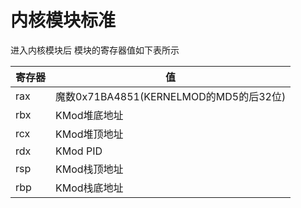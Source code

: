# 内核模块标准

进入内核模块后 模块的寄存器值如下表所示

| 寄存器 | 值                                     |
| ------ | -------------------------------------- |
| rax    | 魔数0x71BA4851(KERNELMOD的MD5的后32位) |
| rbx    | KMod堆底地址                           |
| rcx    | KMod堆顶地址                           |
| rdx    | KMod PID                               |
| rsp    | KMod栈顶地址                           |
| rbp    | KMod栈底地址                           |